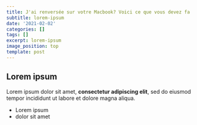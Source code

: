 ```yaml
---
title: J'ai renversée sur votre Macbook? Voici ce que vous devez fa
subtitle: lorem-ipsum
date: '2021-02-02'
categories: []
tags: []
excerpt: lorem-ipsum
image_position: top
template: post
---
```

## Lorem ipsum

Lorem ipsum dolor sit amet, **consectetur adipiscing elit**, sed do eiusmod tempor incididunt ut labore et dolore magna aliqua.

- Lorem ipsum
- dolor sit amet